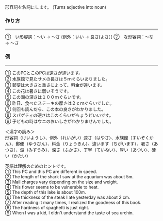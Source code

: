 形容詞を名詞にします。
(Turns adjective into noun)
### 作り方
***
①　い形容詞：〜い → 〜さ (例外：いい → 良さ(よさ）)
②　な形容詞：〜な → 〜さ
### 例
***
① このPCとこのPCは速さが違います。  
② 水族館で見たサメの長さは５ｍぐらいありました。  
③ 郵便は大きさと重さによって、料金が違います。  
④ この花は暑さに弱いそうです。  
⑤ この湖の深さは１００ｍぐらいです。  
⑥ 昨日、食べたステーキの厚さは２ｃｍぐらいでした｡  
⑦ 何回も読んだら、この本の良さがわかりました。  
⑧ スパゲティの硬さはこのくらいがちょうどいいです。  
⑨ 子どもの時はウニのおいしさがわかりませんでした。
  
＜漢字の読み＞  
形容詞（けいようし）、例外（れいがい）速さ（はやさ）、水族館（すいぞくかん）、郵便（ゆうびん）、料金（りょうきん）、違います（ちがいます）、暑さ（あつさ）、湖（みずうみ）、深さ（ふかさ）、丁寧（ていねい）、厚い（あつい）、硬い（かたい）  
  
英語は理解のためのヒントです。  
① This PC and this PC are different in speed.  
② The length of the shark I saw at the aquarium was about 5m.  
③ Mail charges vary depending on the size and weight.  
④ This flower seems to be vulnerable to heat.  
⑤ The depth of this lake is about 100m.  
⑥ The thickness of the steak I ate yesterday was about 2 cm.  
⑦ After reading it many times, I realized the goodness of this book.  
⑧ The hardness of spaghetti is just right.  
⑨ When I was a kid, I didn't understand the taste of sea urchin.